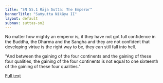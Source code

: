 ```yaml
---
title: "SN 55.1 Rāja Sutta: The Emperor"
bannerTitle: "Saṁyutta Nikāya II" 
layout: default 
subnav: suttas-sn2
---
```


No matter how mighty an emperor is, if they have not got full confidence in the Buddha, the Dharma and the Sangha and they are not confident that developing virtue is the right way to be, they can still fall into hell.

"And between the gaining of the four continents and the gaining of these four qualities, the gaining of the four continents is not equal to one sixteenth of the gaining of these four qualities."


[Full text](https://www.dhammatalks.org/suttas/SN/SN55_1.html)
